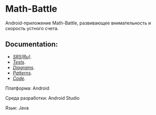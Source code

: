 # Math-Battle
Android-приложение Math-Battle,  развивающее внимательность и скорость устного счета.

## Documentation:
- *[SRS(Ru)](https://github.com/IamKPOLLI/Math-Battle/blob/master/Documentation/Srs(Ru).md)*.
- *[Tests](https://github.com/IamKPOLLI/Math-Battle/blob/master/Test/TestPlan.md)*.
- *[Diagrams](https://github.com/IamKPOLLI/Math-Battle/tree/master/Diagrams)*.
- *[Patterns](https://github.com/IamKPOLLI/Math-Battle/blob/master/Patterns/patterns.md)*.
- *[Code](https://github.com/IamKPOLLI/Math-Battle/tree/master/Code)*.

Платформа: Android

Среда разработки: Android Studio

Язык: Java
